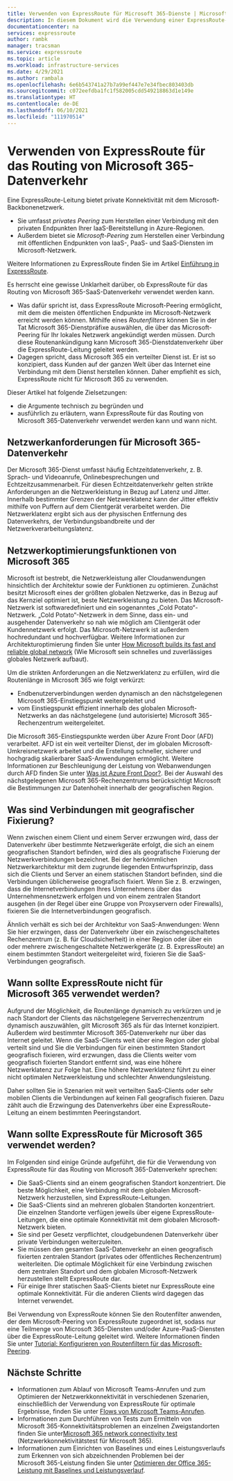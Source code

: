 ```yaml
---
title: Verwenden von ExpressRoute für Microsoft 365-Dienste | Microsoft-Dokumentation
description: In diesem Dokument wird die Verwendung einer ExpressRoute-Leitung für Microsoft 365-SaaS-Dienste ausführlich erläutert.
documentationcenter: na
services: expressroute
author: rambk
manager: tracsman
ms.service: expressroute
ms.topic: article
ms.workload: infrastructure-services
ms.date: 4/29/2021
ms.author: rambala
ms.openlocfilehash: 6e6b543741a27b7a99ef447e7e34fbec803403db
ms.sourcegitcommit: c072eefdba1fc1f582005cdd549218863d1e149e
ms.translationtype: HT
ms.contentlocale: de-DE
ms.lasthandoff: 06/10/2021
ms.locfileid: "111970514"
---
```

# <a name="using-expressroute-for-routing-microsoft-365-traffic"></a>Verwenden von ExpressRoute für das Routing von Microsoft 365-Datenverkehr

Eine ExpressRoute-Leitung bietet private Konnektivität mit dem Microsoft-Backbonenetzwerk. 
* Sie umfasst *privates Peering* zum Herstellen einer Verbindung mit den privaten Endpunkten Ihrer IaaS-Bereitstellung in Azure-Regionen. 
* Außerdem bietet sie *Microsoft-Peering* zum Herstellen einer Verbindung mit öffentlichen Endpunkten von IaaS-, PaaS- und SaaS-Diensten im Microsoft-Netzwerk. 

Weitere Informationen zu ExpressRoute finden Sie im Artikel [Einführung in ExpressRoute][ExR-Intro].


Es herrscht eine gewisse Unklarheit darüber, ob ExpressRoute für das Routing von Microsoft 365-SaaS-Datenverkehr verwendet werden kann. 

* Was dafür spricht ist, dass ExpressRoute Microsoft-Peering ermöglicht, mit dem die meisten öffentlichen Endpunkte im Microsoft-Netzwerk erreicht werden können. Mithilfe eines *Routenfilters* können Sie in der Tat Microsoft 365-Dienstpräfixe auswählen, die über das Microsoft-Peering für Ihr lokales Netzwerk angekündigt werden müssen. Durch diese Routenankündigung kann Microsoft 365-Dienstdatenverkehr über die ExpressRoute-Leitung geleitet werden. 
* Dagegen spricht, dass Microsoft 365 ein verteilter Dienst ist. Er ist so konzipiert, dass Kunden auf der ganzen Welt über das Internet eine Verbindung mit dem Dienst herstellen können. Daher empfiehlt es sich, ExpressRoute nicht für Microsoft 365 zu verwenden.

Dieser Artikel hat folgende Zielsetzungen: 
* die Argumente technisch zu begründen und 
* ausführlich zu erläutern, wann ExpressRoute für das Routing von Microsoft 365-Datenverkehr verwendet werden kann und wann nicht.

## <a name="network-requirements-of-microsoft-365-traffic"></a>Netzwerkanforderungen für Microsoft 365-Datenverkehr
Der Microsoft 365-Dienst umfasst häufig Echtzeitdatenverkehr, z. B. Sprach- und Videoanrufe, Onlinebesprechungen und Echtzeitzusammenarbeit. Für diesen Echtzeitdatenverkehr gelten strikte Anforderungen an die Netzwerkleistung in Bezug auf Latenz und Jitter. Innerhalb bestimmter Grenzen der Netzwerklatenz kann der Jitter effektiv mithilfe von Puffern auf dem Clientgerät verarbeitet werden. Die Netzwerklatenz ergibt sich aus der physischen Entfernung des Datenverkehrs, der Verbindungsbandbreite und der Netzwerkverarbeitungslatenz. 

## <a name="network-optimization-features-of-microsoft-365"></a>Netzwerkoptimierungsfunktionen von Microsoft 365 

Microsoft ist bestrebt, die Netzwerkleistung aller Cloudanwendungen hinsichtlich der Architektur sowie der Funktionen zu optimieren. Zunächst besitzt Microsoft eines der größten globalen Netzwerke, das in Bezug auf das Kernziel optimiert ist, beste Netzwerkleistung zu bieten. Das Microsoft-Netzwerk ist softwaredefiniert und ein sogenanntes „Cold Potato“-Netzwerk. „Cold Potato“-Netzwerk in dem Sinne, dass ein- und ausgehender Datenverkehr so nah wie möglich am Clientgerät oder Kundennetzwerk erfolgt. Das Microsoft-Netzwerk ist außerdem hochredundant und hochverfügbar. Weitere Informationen zur Architekturoptimierung finden Sie unter [How Microsoft builds its fast and reliable global network][MGN] (Wie Microsoft sein schnelles und zuverlässiges globales Netzwerk aufbaut).

Um die strikten Anforderungen an die Netzwerklatenz zu erfüllen, wird die Routenlänge in Microsoft 365 wie folgt verkürzt:
* Endbenutzerverbindungen werden dynamisch an den nächstgelegenen Microsoft 365-Einstiegspunkt weitergeleitet und 
* vom Einstiegspunkt effizient innerhalb des globalen Microsoft-Netzwerks an das nächstgelegene (und autorisierte) Microsoft 365-Rechenzentrum weitergeleitet.

Die Microsoft 365-Einstiegspunkte werden über Azure Front Door (AFD) verarbeitet. AFD ist ein weit verteilter Dienst, der im globalen Microsoft-Umkreisnetzwerk arbeitet und die Erstellung schneller, sicherer und hochgradig skalierbarer SaaS-Anwendungen ermöglicht. Weitere Informationen zur Beschleunigung der Leistung von Webanwendungen durch AFD finden Sie unter [Was ist Azure Front Door?][AFD]. Bei der Auswahl des nächstgelegenen Microsoft 365-Rechenzentrums berücksichtigt Microsoft die Bestimmungen zur Datenhoheit innerhalb der geografischen Region.

## <a name="what-is-geo-pinning-connections"></a>Was sind Verbindungen mit geografischer Fixierung?

Wenn zwischen einem Client und einem Server erzwungen wird, dass der Datenverkehr über bestimmte Netzwerkgeräte erfolgt, die sich an einem geografischen Standort befinden, wird dies als geografische Fixierung der Netzwerkverbindungen bezeichnet. Bei der herkömmlichen Netzwerkarchitektur mit dem zugrunde liegenden Entwurfsprinzip, dass sich die Clients und Server an einem statischen Standort befinden, sind die Verbindungen üblicherweise geografisch fixiert.
Wenn Sie z. B. erzwingen, dass die Internetverbindungen Ihres Unternehmens über das Unternehmensnetzwerk erfolgen und von einem zentralen Standort ausgehen (in der Regel über eine Gruppe von Proxyservern oder Firewalls), fixieren Sie die Internetverbindungen geografisch.  

Ähnlich verhält es sich bei der Architektur von SaaS-Anwendungen: Wenn Sie hier erzwingen, dass der Datenverkehr über ein zwischengeschaltetes Rechenzentrum (z. B. für Cloudsicherheit) in einer Region oder über ein oder mehrere zwischengeschaltete Netzwerkgeräte (z. B. ExpressRoute) an einem bestimmten Standort weitergeleitet wird, fixieren Sie die SaaS-Verbindungen geografisch.

## <a name="when-not-to-use-expressroute-for-microsoft-365"></a>Wann sollte ExpressRoute nicht für Microsoft 365 verwendet werden?

Aufgrund der Möglichkeit, die Routenlänge dynamisch zu verkürzen und je nach Standort der Clients das nächstgelegene Serverrechenzentrum dynamisch auszuwählen, gilt Microsoft 365 als für das Internet konzipiert. Außerdem wird bestimmter Microsoft 365-Datenverkehr nur über das Internet geleitet.
Wenn die SaaS-Clients weit über eine Region oder global verteilt sind und Sie die Verbindungen für einen bestimmten Standort geografisch fixieren, wird erzwungen, dass die Clients weiter vom geografisch fixierten Standort entfernt sind, was eine höhere Netzwerklatenz zur Folge hat. Eine höhere Netzwerklatenz führt zu einer nicht optimalen Netzwerkleistung und schlechter Anwendungsleistung.

Daher sollten Sie in Szenarien mit weit verteilten SaaS-Clients oder sehr mobilen Clients die Verbindungen auf keinen Fall geografisch fixieren. Dazu zählt auch die Erzwingung des Datenverkehrs über eine ExpressRoute-Leitung an einem bestimmten Peeringstandort.


## <a name="when-to-use-expressroute-for-microsoft-365"></a>Wann sollte ExpressRoute für Microsoft 365 verwendet werden?

Im Folgenden sind einige Gründe aufgeführt, die für die Verwendung von ExpressRoute für das Routing von Microsoft 365-Datenverkehr sprechen:
* Die SaaS-Clients sind an einem geografischen Standort konzentriert. Die beste Möglichkeit, eine Verbindung mit dem globalen Microsoft-Netzwerk herzustellen, sind ExpressRoute-Leitungen.
* Die SaaS-Clients sind an mehreren globalen Standorten konzentriert. Die einzelnen Standorte verfügen jeweils über eigene ExpressRoute-Leitungen, die eine optimale Konnektivität mit dem globalen Microsoft-Netzwerk bieten.
* Sie sind per Gesetz verpflichtet, cloudgebundenen Datenverkehr über private Verbindungen weiterzuleiten.
* Sie müssen den gesamten SaaS-Datenverkehr an einen geografisch fixierten zentralen Standort (privates oder öffentliches Rechenzentrum) weiterleiten. Die optimale Möglichkeit für eine Verbindung zwischen dem zentralen Standort und dem globalen Microsoft-Netzwerk herzustellen stellt ExpressRoute dar.
* Für einige Ihrer statischen SaaS-Clients bietet nur ExpressRoute eine optimale Konnektivität. Für die anderen Clients wird dagegen das Internet verwendet.

Bei Verwendung von ExpressRoute können Sie den Routenfilter anwenden, der dem Microsoft-Peering von ExpressRoute zugeordnet ist, sodass nur eine Teilmenge von Microsoft 365-Diensten und/oder Azure-PaaS-Diensten über die ExpressRoute-Leitung geleitet wird. Weitere Informationen finden Sie unter [Tutorial: Konfigurieren von Routenfiltern für das Microsoft-Peering][ExRRF].

## <a name="next-steps"></a>Nächste Schritte

* Informationen zum Ablauf von Microsoft Teams-Anrufen und zum Optimieren der Netzwerkkonnektivität in verschiedenen Szenarien, einschließlich der Verwendung von ExpressRoute für optimale Ergebnisse, finden Sie unter [Flows von Microsoft Teams-Anrufen][Teams].
* Informationen zum Durchführen von Tests zum Ermitteln von Microsoft 365-Konnektivitätsproblemen an einzelnen Zweigstandorten finden Sie unter[Microsoft 365 network connectivity test][Microsoft 365-Test] (Netzwerkkonnektivitätstest für Microsoft 365).
* Informationen zum Einrichten von Baselines und eines Leistungsverlaufs zum Erkennen von sich abzeichnenden Problemen bei der Microsoft 365-Leistung finden Sie unter [Optimieren der Office 365-Leistung mit Baselines und Leistungsverlauf][Microsoft 365perf].

<!--Link References-->
[ExR-Intro]: ./expressroute-introduction.md
[CreatePeering]: ./expressroute-howto-routing-portal-resource-manager.md
[MGN]: https://azure.microsoft.com/blog/how-microsoft-builds-its-fast-and-reliable-global-network/
[AFD]: ../frontdoor/front-door-overview.md
[ExRRF]: ./how-to-routefilter-portal.md
[Teams]: /microsoftteams/microsoft-teams-online-call-flows
[Microsoft 365-Test]: https://connectivity.office.com/
[Microsoft 365perf]: /microsoft-365/enterprise/performance-tuning-using-baselines-and-history